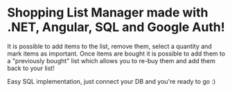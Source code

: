 # Shopping List Manager made with .NET, Angular, SQL and Google Auth!

It is possible to add items to the list, remove them, select a quantity and mark items as important.
Once items are bought it is possible to add them to a "previously bought" list which allows you to re-buy them and add them back to your list!

Easy SQL implementation, just connect your DB and you're ready to go :)
